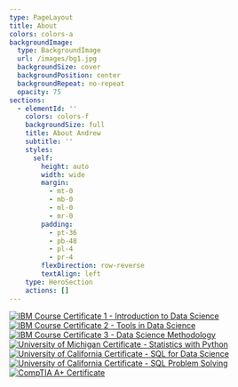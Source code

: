 ```yaml
---
type: PageLayout
title: About
colors: colors-a
backgroundImage:
  type: BackgroundImage
  url: /images/bg1.jpg
  backgroundSize: cover
  backgroundPosition: center
  backgroundRepeat: no-repeat
  opacity: 75
sections:
  - elementId: ''
    colors: colors-f
    backgroundSize: full
    title: About Andrew
    subtitle: ''
    styles:
      self:
        height: auto
        width: wide
        margin:
          - mt-0
          - mb-0
          - ml-0
          - mr-0
        padding:
          - pt-36
          - pb-48
          - pl-4
          - pr-4
        flexDirection: row-reverse
        textAlign: left
    type: HeroSection
    actions: []
---
```


[![IBM Course Certificate 1 - Introduction to Data Science](/images/ibm1.png)](/images/whatisdatascience.pdf)
[![IBM Course Certificate 2 - Tools in Data Science](/images/ibm2.png)](/images/toolsfordatascience.pdf)
[![IBM Course Certificate 3 - Data Science Methodology](/images/ibm3.png)](/images/datasciencemethodology.pdf)
[![University of Michigan Certificate - Statistics with Python](/images/statswithpython.png)](/images/statswithpython.pdf)
[![University of California Certificate - SQL for Data Science](/images/cert_sql_for_data_science.png)](/images/sql_for_data_science_cert.pdf)
[![University of California Certificate - SQL Problem Solving](/images/sqlprobsolving.png)](/images/sqlprobsolving_cert.pdf)
[![CompTIA A+ Certificate](/images/comptia.png)](/images/comptiaAplus.pdf)
